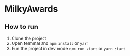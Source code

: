 # MilkyAwards

## How to run

1. Clone the project
2. Open terminal and ``npm install`` or ``yarn``
3. Run the project in dev mode ``npm run start`` or ``yarn start``
